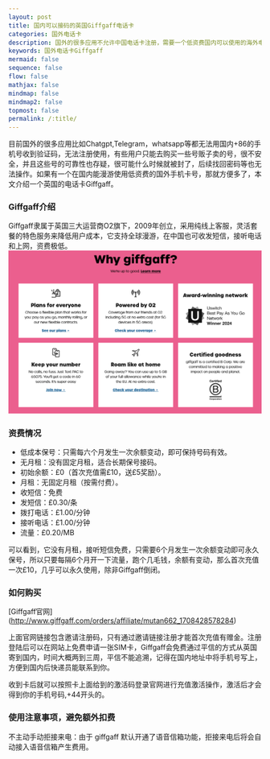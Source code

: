 ```yaml
---
layout: post
title: 国内可以接码的英国Giffgaff电话卡
categories: 国外电话卡
description: 国外的很多应用不允许中国电话卡注册，需要一个低资费国内可以使用的海外电话卡号，Giffgaff就能满足您的需要
keywords: 国外电话卡Giffgaff
mermaid: false
sequence: false
flow: false
mathjax: false
mindmap: false
mindmap2: false
topmost: false
permalink: /:title/
---
```

目前国外的很多应用比如Chatgpt,Telegram，whatsapp等都无法用国内+86的手机号收到验证码，无法注册使用，有些用户只能去购买一些号贩子卖的号，很不安全，并且这些号的可靠性也存疑，很可能什么时候就被封了，后续找回密码等也无法操作。如果有一个在国内能漫游使用低资费的国外手机卡号，那就方便多了，本文介绍一个英国的电话卡Giffgaff。

### Giffgaff介绍

Giffgaff隶属于英国三大运营商O2旗下，2009年创立，采用纯线上客服，灵活套餐的特色服务来降低用户成本，它支持全球漫游，在中国也可收发短信，接听电话和上网，资费极低。
![Giffgaff](/images/posts/Giffgaff/Giffgaff.PNG)

### 资费情况

- 低成本保号：只需每六个月发生一次余额变动，即可保持号码有效。
- 无月租：没有固定月租，适合长期保号接码。
- 初始余额：£0（首次充值需£10，送£5奖励）。
- 月租：无固定月租（按需付费）。
- 收短信：免费
- 发短信：£0.30/条
- 拨打电话：£1.00/分钟
- 接听电话：£1.00/分钟
- 流量：£0.20/MB

可以看到，它没有月租，接听短信免费，只需要6个月发生一次余额变动即可永久保号，所以只要每隔6个月开一下流量，跑个几毛钱，余额有变动，那么首次充值一次£10，几乎可以永久使用，除非Giffgaff倒闭。

### 如何购买

[Giffgaff官网] (http://www.giffgaff.com/orders/affiliate/mutan662_1708428578284)

上面官网链接包含邀请注册码，只有通过邀请链接注册才能首次充值有赠金。注册登陆后可以在网站上免费申请一张SIM卡，Giffgaff会免费通过平信的方式从英国寄到国内，时间大概两到三周，平信不能追溯，记得在国内地址中将手机号写上，方便到国内后快递员能联系到你。

收到卡后就可以按照卡上面给到的激活码登录官网进行充值激活操作，激活后才会得到你的手机号码,+44开头的。

### 使用注意事项，避免额外扣费

不主动手动拒接来电：由于 giffgaff 默认开通了语音信箱功能，拒接来电后将会自动接入语音信箱产生费用。

